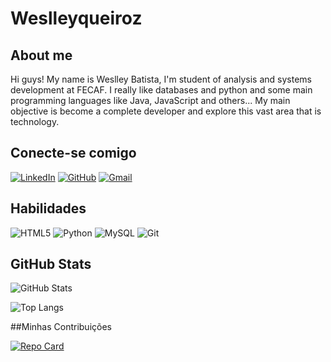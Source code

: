 # Weslleyqueiroz

## About me

Hi guys! My name is Weslley Batista, I'm student of analysis and systems development at FECAF. I really like databases and python and some main programming languages like Java, JavaScript and others... My main objective is become a complete developer and explore this vast area that is technology.


## Conecte-se comigo

[![LinkedIn](https://img.shields.io/badge/LinkedIn-0077B5?style=for-the-badge&logo=linkedin&logoColor=white)](https://www.linkedin.com/in/weslleybatista/) [![GitHub](https://img.shields.io/badge/GitHub-100000?style=for-the-badge&logo=github&logoColor=white)](https://github.com/Weslleyqueiroz) [![Gmail](https://img.shields.io/badge/Gmail-333333?style=for-the-badge&logo=gmail&logoColor=red)](mailto:weslleyqueiroz773@gmail.com)



## Habilidades

![HTML5](https://img.shields.io/badge/HTML5-E34F26?style=for-the-badge&logo=html5&logoColor=white) ![Python](https://img.shields.io/badge/python-3670A0?style=for-the-badge&logo=python&logoColor=ffdd54) ![MySQL](https://img.shields.io/badge/MySQL-00000F?style=for-the-badge&logo=mysql&logoColor=white) ![Git](https://img.shields.io/badge/GIT-E44C30?style=for-the-badge&logo=git&logoColor=white)

## GitHub Stats

![GitHub Stats](https://github-readme-stats.vercel.app/api?username=weslleyqueiroz&theme=transparent&bg_color=000&border_color=30A3DC&show_icons=true&icon_color=FF0000&title_color=FF0000&text_color=FFF)

![Top Langs](https://github-readme-stats-git-masterrstaa-rickstaa.vercel.app/api/top-langs/?username=weslleyqueiroz&layout=compact&bg_color=000&border_color=30A3DC&title_color=FF0000&text_color=FFF)  

##Minhas Contribuições

[![Repo Card](https://github-readme-stats.vercel.app/api/pin/?username=weslleyqueiroz&repo=dio-lab-open-source&bg_color=000&border_color=30A3DC&show_icons=true&icon_color=30A3DC&title_color=FF0000&text_color=FFF)](https://github.com/weslleyqueiroz/dio-lab-open-source)
